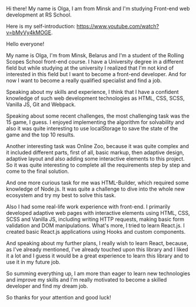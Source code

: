 Hi there! My name is Olga, I am from Minsk and I'm studying Front-end web development at RS School.

Here is my self-introduction:
https://www.youtube.com/watch?v=bMyVy4kMOGE.

Hello everyone!

My name is Olga, I'm from Minsk, Belarus and I'm a student of the Rolling Scopes School front-end course. I have a University degree in a different field but while studying at the university I realized that I'm not kind of interested in this field but I want to become a front-end developer. And for now I want to become a really qualified specialist and find a job.

Speaking about my skills and experience, I think that I have a confident knowledge of such web development technologies as HTML, CSS, SCSS, Vanilla JS, Git and Webpack.

Speaking about some recent challenges, the most challenging task was the 15 game, I guess. I enjoyed implementing the algorithm for solvability and also it was quite interesting to use localStorage to save the state of the game and the top 10 results.

Another interesting task was Online Zoo, because it was quite complex and it included different parts, first of all, basic markup, then adaptive design, adaptive layout and also adding some interactive elements to this project. So it was quite interesting to complete all the requirements step by step and come to the final solution.

And one more curious task for me was HTML-Builder, which required some knowledge of Node.js. It was quite a challenge to dive into the whole new ecosystem and try my best to solve this task.

Also I had some real-life work experience with front-end. I primarily developed adaptive web pages with interactive elements using HTML, CSS, SCSS and Vanilla JS, including writing 
HTTP requests, making basic form validation and DOM manipulations. What's more, I tried to learn React.js. I created basic React.js applications using Hooks and custom components.

And speaking about my further plans, I really wish to learn React, because, as I've already mentioned, I've already touched upon this library and I liked it a lot and I guess it would be a great experience to learn this library and to use it in my future job.

So summing everything up, I am more than eager to learn new technologies and improve my skills and I'm really motivated to become a skilled developer and find my dream job.

So thanks for your attention and good luck!



